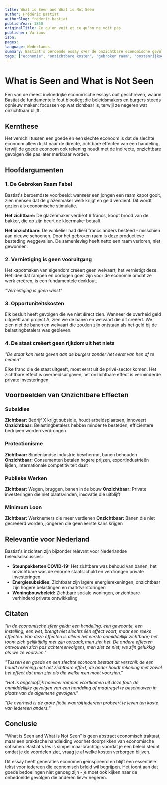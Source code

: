 ```yaml
---
title: What is Seen and What is Not Seen
author: Frédéric Bastiat
authorSlug: frederic-bastiat
publishYear: 1850
originalTitle: Ce qu'on voit et ce qu'on ne voit pas
publisher: Various
isbn: 
pages: 
language: Nederlands
summary: Bastiat's beroemde essay over de onzichtbare economische gevolgen van beleid - een tijdloze les in economisch denken
tags: ["economie", "onzichtbare kosten", "gebroken raam", "oostenrijkse school", "klassiek liberalisme"]
---
```


# What is Seen and What is Not Seen

Een van de meest invloedrijke economische essays ooit geschreven, waarin Bastiat de fundamentele fout blootlegt die beleidsmakers en burgers steeds opnieuw maken: focussen op wat zichtbaar is, terwijl ze negeren wat onzichtbaar blijft.

## Kernthese

Het verschil tussen een goede en een slechte econoom is dat de slechte econoom alleen kijkt naar de directe, zichtbare effecten van een handeling, terwijl de goede econoom ook rekening houdt met de indirecte, onzichtbare gevolgen die pas later merkbaar worden.

## Hoofdargumenten

### 1. De Gebroken Raam Fabel

Bastiat's beroemdste voorbeeld: wanneer een jongen een raam kapot gooit, zien mensen dat de glazenmaker werk krijgt en geld verdient. Dit wordt gezien als economische stimulatie. 

**Het zichtbare:** De glazenmaker verdient 6 francs, koopt brood van de bakker, die op zijn beurt de kleermaker betaalt.

**Het onzichtbare:** De winkelier had die 6 francs anders besteed - misschien aan nieuwe schoenen. Door het gebroken raam is deze productieve besteding weggevallen. De samenleving heeft netto een raam verloren, niet gewonnen.

### 2. Vernietiging is geen vooruitgang

Het kapotmaken van eigendom creëert geen welvaart, het vernietigt deze. Het idee dat rampen en oorlogen goed zijn voor de economie omdat ze werk creëren, is een fundamentele denkfout.

*"Vernietiging is geen winst"*

### 3. Opportuniteitskosten

Elk besluit heeft gevolgen die we niet direct zien. Wanneer de overheid geld uitgeeft aan project A, zien we de banen en welvaart die dit creëert. We zien niet de banen en welvaart die zouden zijn ontstaan als het geld bij de belastingbetalers was gebleven.

### 4. De staat creëert geen rijkdom uit het niets

*"De staat kan niets geven aan de burgers zonder het eerst van hen af te nemen"*

Elke franc die de staat uitgeeft, moet eerst uit de privé-sector komen. Het zichtbare effect is overheidsuitgaven, het onzichtbare effect is verminderde private investeringen.

## Voorbeelden van Onzichtbare Effecten

### Subsidies
**Zichtbaar:** Bedrijf X krijgt subsidie, houdt arbeidsplaatsen, innoveert
**Onzichtbaar:** Belastingbetalers hebben minder te besteden, efficiëntere bedrijven worden verdrongen

### Protectionisme  
**Zichtbaar:** Binnenlandse industrie beschermd, banen behouden
**Onzichtbaar:** Consumenten betalen hogere prijzen, exportindustrieën lijden, internationale competitiviteit daalt

### Publieke Werken
**Zichtbaar:** Wegen, bruggen, banen in de bouw
**Onzichtbaar:** Private investeringen die niet plaatsvinden, innovatie die uitblijft

### Minimum Loon
**Zichtbaar:** Werknemers die meer verdienen
**Onzichtbaar:** Banen die niet gecreëerd worden, jongeren die geen eerste kans krijgen

## Relevantie voor Nederland

Bastiat's inzichten zijn bijzonder relevant voor Nederlandse beleidsdiscussies:

- **Steunpakketten COVID-19:** Het zichtbare was behoud van banen, het onzichtbare was de enorme staatsschuld en verdrongen private investeringen
- **Energiesubsidies:** Zichtbaar zijn lagere energierekeningen, onzichtbaar zijn hogere belastingen en marktverstoringen
- **Woningbouwbeleid:** Zichtbare sociale woningen, onzichtbare verhinderd private ontwikkeling

## Citaten

*"In de economische sfeer geldt: een handeling, een gewoonte, een instelling, een wet, brengt niet slechts één effect voort, maar een reeks effecten. Van deze effecten is alleen het eerste onmiddellijk zichtbaar; het toont zich gelijktijdig met zijn oorzaak, men ziet het. De andere effecten ontvouwen zich pas achtereenvolgens, men ziet ze niet; we zijn gelukkig als we ze voorzien."*

*"Tussen een goede en een slechte econoom bestaat dit verschil: de een houdt rekening met het zichtbare effect; de ander houdt rekening met zowel het effect dat men ziet als die welke men moet voorzien."*

*"Het is ongelooflijk hoeveel rampen voortkomen uit deze fout: de onmiddellijke gevolgen van een handeling of maatregel te beschouwen in plaats van de algemene gevolgen."*

*"De overheid is de grote fictie waarbij iedereen probeert te leven ten koste van iedereen anders."*

## Conclusie

"What is Seen and What is Not Seen" is geen abstract economisch traktaat, maar een praktische handleiding voor het doorprikken van economische sofismen. Bastiat's les is simpel maar krachtig: voordat je een beleid steunt omdat je de voordelen ziet, vraag je af welke kosten verborgen blijven.

Dit essay heeft generaties economen geïnspireerd en blijft een essentiële tekst voor iedereen die economisch beleid wil begrijpen. Het toont aan dat goede bedoelingen niet genoeg zijn - je moet ook kijken naar de onbedoelde gevolgen die anderen liever negeren. 